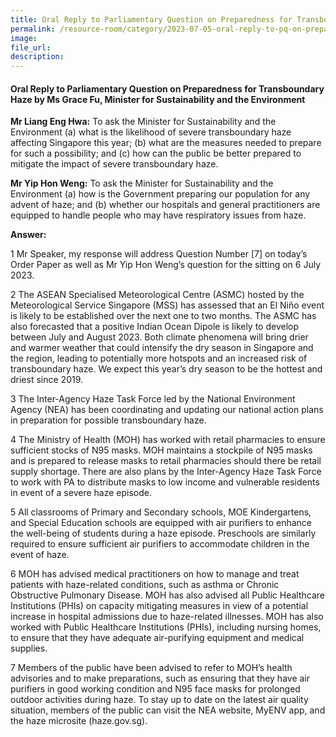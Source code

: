 ```yaml
--- 
title: Oral Reply to Parliamentary Question on Preparedness for Transboundary Haze by Ms Grace Fu, Minister for Sustainability and the Environment
permalink: /resource-room/category/2023-07-05-oral-reply-to-pq-on-preparedness-transboundary-haze
image:  
file_url:  
description:  
---  
```

#### Oral Reply to Parliamentary Question on Preparedness for Transboundary Haze by Ms Grace Fu, Minister for Sustainability and the Environment

**Mr Liang Eng Hwa:** To ask the Minister for Sustainability and the Environment (a) what is the likelihood of severe transboundary haze affecting Singapore this year; (b) what are the measures needed to prepare for such a possibility; and (c) how can the public be better prepared to mitigate the impact of severe transboundary haze.

**Mr Yip Hon Weng:** To ask the Minister for Sustainability and the Environment (a) how is the Government preparing our population for any advent of haze; and (b) whether our hospitals and general practitioners are equipped to handle people who may have respiratory issues from haze.

**Answer:**

1 Mr Speaker, my response will address Question Number [7] on today’s Order Paper as well as Mr Yip Hon Weng’s question for the sitting on 6 July 2023.  

2 The ASEAN Specialised Meteorological Centre (ASMC) hosted by the Meteorological Service Singapore (MSS) has assessed that an El Niño event is likely to be established over the next one to two months. The ASMC has also forecasted that a positive Indian Ocean Dipole is likely to develop between July and August 2023. Both climate phenomena will bring drier and warmer weather that could intensify the dry season in Singapore and the region, leading to potentially more hotspots and an increased risk of transboundary haze. We expect this year’s dry season to be the hottest and driest since 2019.  

3 The Inter-Agency Haze Task Force led by the National Environment Agency (NEA) has been coordinating and updating our national action plans in preparation for possible transboundary haze.  

4 The Ministry of Health (MOH) has worked with retail pharmacies to ensure sufficient stocks of N95 masks. MOH maintains a stockpile of N95 masks and is prepared to release masks to retail pharmacies should there be retail supply shortage. There are also plans by the Inter-Agency Haze Task Force to work with PA to distribute masks to low income and vulnerable residents in event of a severe haze episode.  

5 All classrooms of Primary and Secondary schools, MOE Kindergartens, and Special Education schools are equipped with air purifiers to enhance the well-being of students during a haze episode. Preschools are similarly required to ensure sufficient air purifiers to accommodate children in the event of haze.  

6 MOH has advised medical practitioners on how to manage and treat patients with haze-related conditions, such as asthma or Chronic Obstructive Pulmonary Disease. MOH has also advised all Public Healthcare Institutions (PHIs) on capacity mitigating measures in view of a potential increase in hospital admissions due to haze-related illnesses. MOH has also worked with Public Healthcare Institutions (PHIs), including nursing homes, to ensure that they have adequate air-purifying equipment and medical supplies.  

7 Members of the public have been advised to refer to MOH’s health advisories and to make preparations, such as ensuring that they have air purifiers in good working condition and N95 face masks for prolonged outdoor activities during haze. To stay up to date on the latest air quality situation, members of the public can visit the NEA website, MyENV app, and the haze microsite (haze.gov.sg).   

